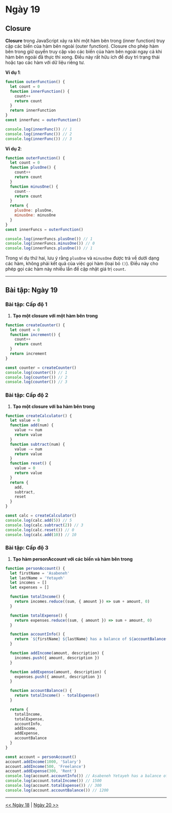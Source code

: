 # Ngày 19

## Closure

**Closure** trong JavaScript xảy ra khi một hàm bên trong (inner function) truy cập các biến của hàm bên ngoài (outer function). Closure cho phép hàm bên trong giữ quyền truy cập vào các biến của hàm bên ngoài ngay cả khi hàm bên ngoài đã thực thi xong. Điều này rất hữu ích để duy trì trạng thái hoặc tạo các hàm với dữ liệu riêng tư.

**Ví dụ 1**:

```js
function outerFunction() {
  let count = 0
  function innerFunction() {
    count++
    return count
  }
  return innerFunction
}
const innerFunc = outerFunction()

console.log(innerFunc()) // 1
console.log(innerFunc()) // 2
console.log(innerFunc()) // 3
```

**Ví dụ 2**:

```js
function outerFunction() {
  let count = 0
  function plusOne() {
    count++
    return count
  }
  function minusOne() {
    count--
    return count
  }
  return {
    plusOne: plusOne,
    minusOne: minusOne
  }
}
const innerFuncs = outerFunction()

console.log(innerFuncs.plusOne()) // 1
console.log(innerFuncs.minusOne()) // 0
console.log(innerFuncs.plusOne()) // 1
```

Trong ví dụ thứ hai, lưu ý rằng `plusOne` và `minusOne` được trả về dưới dạng các hàm, không phải kết quả của việc gọi hàm (loại bỏ `()`). Điều này cho phép gọi các hàm này nhiều lần để cập nhật giá trị `count`.

---

## Bài tập: Ngày 19

### Bài tập: Cấp độ 1

1. **Tạo một closure với một hàm bên trong**

```js
function createCounter() {
  let count = 0
  function increment() {
    count++
    return count
  }
  return increment
}

const counter = createCounter()
console.log(counter()) // 1
console.log(counter()) // 2
console.log(counter()) // 3
```

### Bài tập: Cấp độ 2

1. **Tạo một closure với ba hàm bên trong**

```js
function createCalculator() {
  let value = 0
  function add(num) {
    value += num
    return value
  }
  function subtract(num) {
    value -= num
    return value
  }
  function reset() {
    value = 0
    return value
  }
  return {
    add,
    subtract,
    reset
  }
}

const calc = createCalculator()
console.log(calc.add(5)) // 5
console.log(calc.subtract(2)) // 3
console.log(calc.reset()) // 0
console.log(calc.add(10)) // 10
```

### Bài tập: Cấp độ 3

1. **Tạo hàm personAccount với các biến và hàm bên trong**

```js
function personAccount() {
  let firstName = 'Asabeneh'
  let lastName = 'Yetayeh'
  let incomes = []
  let expenses = []

  function totalIncome() {
    return incomes.reduce((sum, { amount }) => sum + amount, 0)
  }

  function totalExpense() {
    return expenses.reduce((sum, { amount }) => sum + amount, 0)
  }

  function accountInfo() {
    return `${firstName} ${lastName} has a balance of ${accountBalance()}. Total income: ${totalIncome()}, Total expense: ${totalExpense()}`
  }

  function addIncome(amount, description) {
    incomes.push({ amount, description })
  }

  function addExpense(amount, description) {
    expenses.push({ amount, description })
  }

  function accountBalance() {
    return totalIncome() - totalExpense()
  }

  return {
    totalIncome,
    totalExpense,
    accountInfo,
    addIncome,
    addExpense,
    accountBalance
  }
}

const account = personAccount()
account.addIncome(1000, 'Salary')
account.addIncome(500, 'Freelance')
account.addExpense(300, 'Rent')
console.log(account.accountInfo()) // Asabeneh Yetayeh has a balance of 1200. Total income: 1500, Total expense: 300
console.log(account.totalIncome()) // 1500
console.log(account.totalExpense()) // 300
console.log(account.accountBalance()) // 1200
```

---

[<< Ngày 18](./18.Promises.md) | [Ngày 20 >>](./20.Writing_Clean_Code.md)